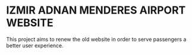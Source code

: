 # IZMIR ADNAN MENDERES AIRPORT WEBSITE
This project aims to renew the old website in order to serve passengers a better user experience. 